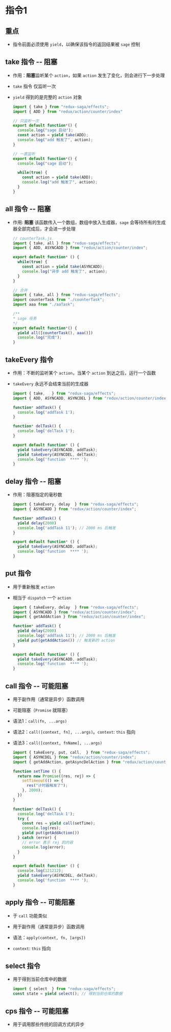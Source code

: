 # 指令1

## 重点

  - 指令前面必须使用 `yield`，以确保该指令的返回结果被 `sage` 控制

## take 指令 -- 阻塞

  - 作用：**阻塞**监听某个 `action`，如果 `action` 发生了变化，则会进行下一步处理

  - `take` 指令 仅监听一次

  - `yield` 得到的是完整的 `action` 对象

    ```javascript
    import { take } from "redux-saga/effects";
    import { ADD } from "redux/action/counter/index"

    // 只监听一次
    export default function*() {
      console.log("sage 启动");
      const action = yield take(ADD);
      console.log("add 触发了", action);
    }

    // 一直监听
    export default function*() {
      console.log("sage 启动");

      while(true) {
        const action = yield take(ADD);
        console.log("add 触发了", action);
      }
    }
    ```

## all 指令 -- 阻塞

  - 作用: **阻塞** 该函数传入一个数组，数组中放入生成器，`sage` 会等待所有的生成器全部完成后，才会进一步处理

    ```javascript
    // counterTask.js
    import { take, all } from "redux-saga/effects";
    import { ADD, ASYNCADD } from "redux/action/counter/index";

    export default function* () {
      while(true) {
        const action = yield take(ASYNCADD);
        console.log("异步 add 触发了", action);
      }
    }
    ```

    ```javascript
    // 合并
    import { take, all } from "redux-saga/effects";
    import counterTask from "./counterTask";
    import aaa from "./aaTask";

    /**
    * sage 任务
    */
    export default function*() {
      yield all([counterTask(), aaa()])
      console.log("完成");
    }
    ```

## takeEvery 指令

  - 作用：不断的监听某个 `action`，当某个 `action` 到达之后，运行一个函数

  - `takeEvery` 永远不会结束当前的生成器&#x20;

    ```javascript
    import { take,   } from "redux-saga/effects";
    import { ADD, ASYNCADD, ASYNCDEL } from "redux/action/counter/index";

    function* addTask() {
      console.log('addTask 1');
    }

    function* delTask() {
      console.log('delTask 1');
    }

    export default function* () {
      yield takeEvery(ASYNCADD, addTask);
      yield takeEvery(ASYNCDEL, delTask);
      console.log('function  **** ');
    }
    ```

## delay 指令 -- 阻塞

  - 作用：阻塞指定的毫秒数

    ```javascript
    import { takeEvery, delay  } from "redux-saga/effects";
    import { ASYNCADD } from "redux/action/counter/index";

    function* addTask() {
      yield delay(2000)
      console.log('addTask 11'); // 2000 ms 后触发
    }

    export default function* () {
      yield takeEvery(ASYNCADD, addTask);
      console.log('function  **** ');
    }
    ```

## put 指令

  - 用于重新触发 `action`

  - 相当于 `dispatch` 一个 `action`

    ```javascript
    import { takeEvery, delay  } from "redux-saga/effects";
    import { ASYNCADD } from "redux/action/counter/index";
    import { getAddAction } from "redux/action/counter/index";

    function* addTask() {
      yield delay(2000)
      console.log('addTask 11'); // 2000 ms 后触发
      yield put(getAddAction()) // 触发新的 action
    }

    export default function* () {
      yield takeEvery(ASYNCADD, addTask);
      console.log('function  **** ');
    }
    ```

## call 指令 -- 可能阻塞

  - 用于副作用（通常是异步）函数调用

  - 可能阻塞（`Promise` 就阻塞）

  - 语法1：`call(fn, ...args)`

  - 语法2：`call([context, fn], ...args)`。`context`: `this` 指向

  - 语法3：`call([context, fnName], ...args)`

    ```javascript
    import { takeEvery, put, call,  } from "redux-saga/effects";
    import { ASYNCDEL } from "redux/action/counter/index";
    import { getAddAction, getAsyncDelAction } from "redux/action/counter/index";

    function setTime () {
      return new Promise((res, rej) => {
        setTimeout(() => {
          res("计时器触发了");
        }, 2000);
      })
    }

    function* delTask() {
      console.log('delTask 1');
      try {
        const res = yield call(setTime);
        console.log(res);
        yield put(getAddAction())
      } catch (error) {
        // error 表示 rej 的内容
        console.log(error);
      }
    }

    export default function* () {
      console.log(121212);
      yield takeEvery(ASYNCDEL, delTask);
      console.log('function  **** ');
    }
    ```

## apply 指令 -- 可能阻塞

  - 于 `call` 功能类似

  - 用于副作用（通常是异步）函数调用

  - 语法：`apply(context, fn, [args])`

  - `context`: `this` 指向

## select 指令

  - 用于得到当前仓库中的数据

    ```javascript
    import { select  } from "redux-saga/effects";
    const state = yield select(); // 得到当前仓库的数据
    ```

## cps 指令 -- 可能阻塞

  - 用于调用那些传统的回调方式的异步
